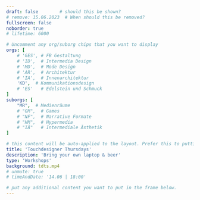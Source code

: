 ```yaml
---
draft: false        # should this be shown?
# remove: 15.06.2023  # When should this be removed?
fullscreen: false
noborder: true
# lifetime: 6000

# Uncomment any org/suborg chips that you want to display
orgs: [ 
    # 'GES', # FB Gestaltung
    # 'ID',  # Intermedia Design
    # 'MD',  # Mode Design
    # 'AR',  # Architektur
    # 'IA',  # Innenarchitektur
    'KD',  # Kommunikationsdesign
    # 'ES'   # Edelstein und Schmuck
]
suborgs: [
    "MR",  # Medienräume
    # "GM",  # Games
    # "NF",  # Narrative Formate
    # "HM",  # Hypermedia
    # "IÄ"   # Intermediale Ästhetik
]

# this content will be auto-applied to the layout. Prefer this to putting info in the markdown!
title: 'Touchdesigner Thursdays'
description: 'Bring your own laptop & beer'
type: 'Workshops'
background: tdts.mp4
# unmute: true
# timeAndDate: '14.06 | 18:00'

# put any additional content you want to put in the frame below.
---
```

